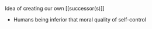 Idea of creating our own [[successor(s)]]
- Humans being inferior that moral quality of self-control
